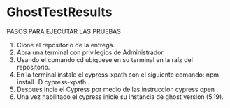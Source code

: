 # GhostTestResults

PASOS PARA EJECUTAR LAS PRUEBAS

1. Clone el repositorio de la entrega.
2. Abra una terminal con privilegios de Administrador.
3. Usando el comando cd ubíquese en su terminal en la raíz del repositorio.
4. En la terminal instale el cypress-xpath con el siguiente comando: npm install -D cypress-xpath .
5. Despues incie el Cypress por medio de las instruccion cypress open .
6. Una vez habilitado el cypress inicie su instancia de ghost version (5.19).

